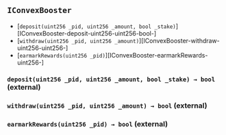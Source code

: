 ## <span id="IConvexBooster"></span> `IConvexBooster`



- [`deposit(uint256 _pid, uint256 _amount, bool _stake)`][IConvexBooster-deposit-uint256-uint256-bool-]
- [`withdraw(uint256 _pid, uint256 _amount)`][IConvexBooster-withdraw-uint256-uint256-]
- [`earmarkRewards(uint256 _pid)`][IConvexBooster-earmarkRewards-uint256-]
### <span id="IConvexBooster-deposit-uint256-uint256-bool-"></span> `deposit(uint256 _pid, uint256 _amount, bool _stake) → bool` (external)



### <span id="IConvexBooster-withdraw-uint256-uint256-"></span> `withdraw(uint256 _pid, uint256 _amount) → bool` (external)



### <span id="IConvexBooster-earmarkRewards-uint256-"></span> `earmarkRewards(uint256 _pid) → bool` (external)



